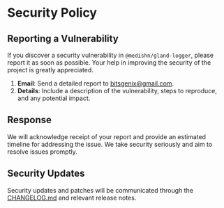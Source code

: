 # Security Policy

## Reporting a Vulnerability

If you discover a security vulnerability in `@medishn/gland-logger`, please report it as soon as possible. Your help in improving the security of the project is greatly appreciated.

1. **Email**: Send a detailed report to [bitsgenix@gmail.com](mailto:bitsgenix@gmail.com).
2. **Details**: Include a description of the vulnerability, steps to reproduce, and any potential impact.

## Response

We will acknowledge receipt of your report and provide an estimated timeline for addressing the issue. We take security seriously and aim to resolve issues promptly.

## Security Updates

Security updates and patches will be communicated through the [CHANGELOG.md](CHANGELOG.md) and relevant release notes.
